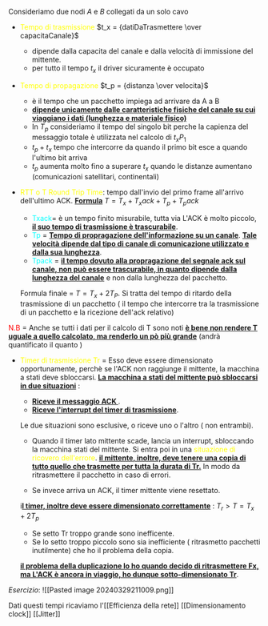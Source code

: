 Consideriamo due nodi $A$ e $B$ collegati da un solo cavo
- <span style=color:yellow>Tempo di trasmissione</span> $t_x = {datiDaTrasmettere \over capacitaCanale}$  
	- dipende dalla capacita del canale e dalla velocità di immissione del mittente.
	- per tutto il tempo $t_x$ il driver sicuramente è occupato
	
- <span style=color:yellow>Tempo di propagazione</span> $t_p = {distanza \over velocita}$ 
	- è il tempo che un pacchetto impiega ad arrivare da A a B
	- <b><u>dipende unicamente dalle caratteristiche fisiche del canale su cui viaggiano i dati (lunghezza e materiale fisico)</u></b>
	- In $T_p$ consideriamo il tempo del singolo bit perche la capienza del messaggio totale è utilizzata nel calcolo di $t_xP_1$
   -    $t_p+t_x$ tempo che intercorre da quando il primo bit esce a quando l'ultimo bit arriva
	- $t_p$ aumenta molto fino a superare $t_x$ quando le distanze aumentano (comunicazioni satellitari, continentali)
	
- <span style=color:yellow>RTT o T Round Trip Time</span>: tempo dall'invio del primo frame all'arrivo dell'ultimo ACK. <b><u>Formula</u></b>  $T = T_x + T_xack+ T_p+ T_pack$
	- <span style=color:cyan>Txack</span>= è un tempo finito misurabile, tutta via L'ACK è molto piccolo, <b><u> il suo tempo di trasmissione è trascurabile</u></b>. 
	-  <span style=color:cyan>Tp</span> = <b><u>Tempo di propragazione dell'informazione su un canale</u></b>. 
     <b><u>Tale velocità dipende dal tipo di canale di comunicazione utilizzato e dalla sua lunghezza</u></b>.
	- <span style=color:cyan>Tpack</span> = <b><u>il tempo dovuto alla propragazione del segnale ack sul canale, non può essere trascurabile, in quanto dipende dalla lunghezza del canale</u></b> e non dalla lunghezza del pacchetto.  

	Formula finale = $T = T_x + 2T_P$.
	Si tratta del tempo di ritardo della trasmissione di un pacchetto ( il tempo che intercorre tra la trasmissione di un pacchetto e la ricezione dell'ack relativo)

<span style=color:red>N.B</span> = Anche se tutti i dati per il calcolo di T sono noti <b><u>è bene non rendere T uguale a quello calcolato, ma renderlo un pò più grande</u></b> (andrà quantificato il quanto )

 - <span style=color:yellow>Timer di trasmissione Tr</span> = Esso deve essere dimensionato opportunamente, perchè se l'ACK non raggiunge il mittente, la macchina a stati deve sbloccarsi. <b><u>La macchina a stati del mittente può sbloccarsi in due situazioni</u></b> : 
   - <b><u>Riceve il messaggio ACK </u></b>. 
   - <b><u>Riceve l'interrupt del timer di trasmissione</u></b>. 
	
	Le due situazioni sono esclusive, o riceve uno o l'altro ( non entrambi). 
	- Quando il timer lato mittente scade, lancia un interrupt, sbloccando la macchina stati del mittente. Si entra poi in una <span style=color:yellow>situazione di ricovero dell'errore</span>. <b><u>il mittente, inoltre, deve tenere una copia di tutto quello che trasmette per tutta la durata di Tr.</u></b> In modo da ritrasmettere il pacchetto in caso di errori.
	
	- Se invece arriva un ACK, il timer mittente viene resettato. 

	i<b><u>l timer, inoltre deve essere dimensionato correttamente</u></b> :  $T_r >  T = T_x + 2T_p$  
	 - Se setto Tr troppo grande sono inefficente. 
    - Se lo setto troppo piccolo sono sia inefficiente ( ritrasmetto pacchetti inutilmente) che ho il problema della copia. 
    
   <b><u>il problema della duplicazione lo ho quando decido di ritrasmettere Fx, ma L'ACK è ancora in viaggio, ho dunque sotto-dimensionato Tr</u></b>. 


*Esercizio*: 
![[Pasted image 20240329211009.png]]

Dati questi tempi ricaviamo l'[[Efficienza della rete]]
[[Dimensionamento clock]]
[[Jitter]]